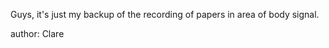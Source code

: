 Guys, it's just my backup of the recording of papers in area of body signal.    
    
author: Clare
